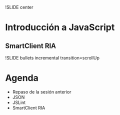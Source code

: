 !SLIDE center 

# Introducción a JavaScript #
## SmartClient RIA ##

!SLIDE bullets incremental transition=scrollUp

# Agenda #

* Repaso de la sesión anterior
* JSON
* JSLint
* SmartClient RIA

